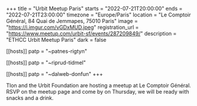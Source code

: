 +++
title = "Urbit Meetup Paris"
starts = "2022-07-21T20:00:00"
ends = "2022-07-21T23:00:00"
timezone = "Europe/Paris"
location = "Le Comptoir Général, 84 Quai de Jemmapes, 75010 Paris"
image = "https://i.imgur.com/vGDxMUD.jpeg"
registration_url = "https://www.meetup.com/urbit-sf/events/287209849/"
description = "ETHCC Urbit Meetup Paris"
dark = false

[[hosts]]
patp = "~patnes-rigtyn"

[[hosts]]
patp = "~riprud-tidmel"

[[hosts]]
patp = "~dalweb-donfun"
+++

Tlon and the Urbit Foundation are hosting a meetup at Le Comptoir Général. RSVP on the meetup page and come by on Thursday, we will be ready with snacks and a drink.
